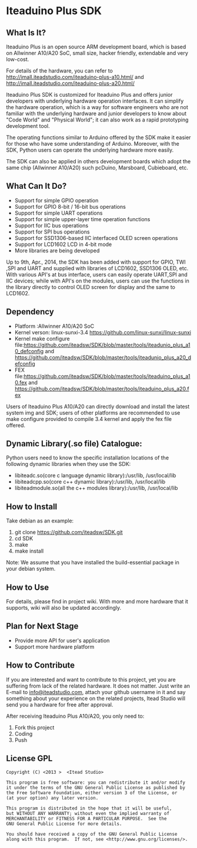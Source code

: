 # Iteaduino Plus SDK
## What Is It?

Iteaduino Plus is an open source ARM development board, which is based on Allwinner A10/A20 SoC, small size, hacker friendly, extendable and very low-cost.

For details of the hardware, you can refer to <http://imall.iteadstudio.com/iteaduino-plus-a10.html/> and <http://imall.iteadstudio.com/iteaduino-plus-a20.html/>

Iteaduino Plus SDK is customized for Iteaduino Plus and offers junior developers with underlying hardware operation interfaces. It can simplify the hardware operation, which is a way for software engineers who are not familiar with the underlying hardware and junior developers to know about "Code World" and "Physical World"; it can also work as a rapid prototyping development tool.

The operating functions similar to Arduino offered by the SDK make it easier for those who have some understanding of Arduino. Moreover, with the SDK, Python users can operate the underlying hardware more easily.

The SDK can also be applied in others development boards which adopt the same chip (Allwinner A10/A20) such pcDuino, Marsboard, Cubieboard, etc.

## What Can It Do?

* Support for simple GPIO operation 
* Support for GPIO 8-bit / 16-bit bus operations 
* Support for simple UART operations
* Support for simple upper-layer time operation functions
* Support for IIC bus operations
* Support for SPI bus operations
* Support for SSD1306-based IIC interfaced OLED screen operations
* Support for LCD1602 LCD in 4-bit mode
* More libraries are being developed
 	
Up to 9th, Apr., 2014, the SDK has been added with support for GPIO, TWI ,SPI and UART and supplied with libraries of LCD1602, SSD1306 OLED, etc. With various API's at bus interface, users can easily operate UART,SPI and IIC devices; while with API's on the modules, users can use the functions in the library directly to control OLED screen for display and the same to LCD1602.

## Dependency
* Platform :Allwinner A10/A20 SoC
* Kernel verson: linux-sunxi-3.4 <https://github.com/linux-sunxi/linux-sunxi>
* Kernel make configure file:<https://github.com/iteadsw/SDK/blob/master/tools/iteadunio_plus_a10_defconfig> and <https://github.com/iteadsw/SDK/blob/master/tools/iteadunio_plus_a20_defconfig>
* FEX file:<https://github.com/iteadsw/SDK/blob/master/tools/iteaduino_plus_a10.fex> and <https://github.com/iteadsw/SDK/blob/master/tools/iteaduino_plus_a20.fex>

Users of Iteaduino Plus A10/A20 can directly download and install the latest system img and SDK; users of other platforms are recommended to use make configure provided to compile 3.4 kernel and apply the fex file offered.

## Dynamic Library(.so file) Catalogue:
Python users need to know the specific installation locations of the following dynamic libraries when they use the SDK:

* libiteadc.so(core c language dynamic library):/usr/lib, /usr/local/lib
* libiteadcpp.so(core c++ dynamic library):/usr/lib, /usr/local/lib
* libiteadmodule.so(all the c++ modules library):/usr/lib, /usr/local/lib

## How to Install

Take debian as an example:

1. git clone https://github.com/iteadsw/SDK.git
2. cd SDK
3. make
4. make install

Note: We assume that you have installed the build-essential package in your debian system.

## How to Use

For details, please find in project wiki. With more and more hardware that it supports, wiki will also be updated accordingly.

## Plan for Next Stage

* Provide more API for user's application
* Support more hardware platform

## How to Contribute

If you are interested and want to contribute to this project, yet you are suffering from lack of the related hardware. It does not matter. Just write an E-mail to <info@iteadstudio.com>, attach your github username in it and say something about your experience on the related projects, Itead Studio will send you a hardware for free after approval.

After receiving Iteaduino Plus A10/A20, you only need to:

1. Fork this project
1. Coding
1. Push

## License GPL
 
    Copyright (C) <2013 >  <Itead Studio>

    This program is free software: you can redistribute it and/or modify
    it under the terms of the GNU General Public License as published by
    the Free Software Foundation, either version 3 of the License, or
    (at your option) any later version.

    This program is distributed in the hope that it will be useful,
    but WITHOUT ANY WARRANTY; without even the implied warranty of
    MERCHANTABILITY or FITNESS FOR A PARTICULAR PURPOSE.  See the
    GNU General Public License for more details.

    You should have received a copy of the GNU General Public License
    along with this program.  If not, see <http://www.gnu.org/licenses/>.
    
    
    
    
